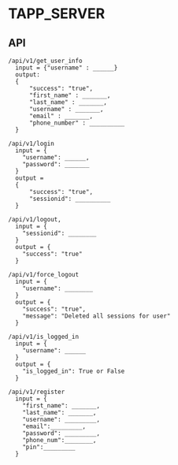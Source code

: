 # TAPP_SERVER


## API

    /api/v1/get_user_info
      input = {"username" : ______}
      output: 
      {
          "success": "true",
          "first_name" : _______,
          "last_name" : _______,
          "username" : _______,
          "email" : _______,
          "phone_number" : __________
      }
      
    /api/v1/login
      input = {
        "username": ______,
        "password": _______
      }
      output = 
      {
          "success": "true",
          "sessionid": __________
      }
      
    /api/v1/logout,
      input = {
        "sessionid": ________
      }
      output = {
        "success": "true"
      }
      
    /api/v1/force_logout
      input = {
        "username": ________
      }
      output = {
        "success": "true",
        "message": "Deleted all sessions for user"
      }
      
    /api/v1/is_logged_in
      input = {
        "username": ______
      }
      output = {
        "is_logged_in": True or False
      }
      
    /api/v1/register
      input = {
        "first_name": _______,
        "last_name": _______,
        "username": _________,
        "email":_________,
        "password": _________,
        "phone_num":________,
        "pin":_________
      }
